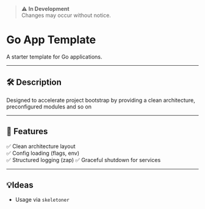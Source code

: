 > ⚠️ **In Development**  
> Changes may occur without notice.

# Go App Template

A starter template for Go applications.

---

## 🛠️ Description 

Designed to accelerate project bootstrap by providing a clean 
architecture, preconfigured modules and so on

---

## 🚀 Features

✅ Clean architecture layout  
✅ Config loading (flags, env)  
✅ Structured logging (zap)
✅ Graceful shutdown for services

---

## 💡Ideas

- Usage via `skeletoner`
